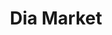 ---
title: "Dia Market"
url: /ciudad-autonoma-de-buenos-aires/dia-market-avenida-doctor-ricardo-balbin-2/
shop: supermercado
---